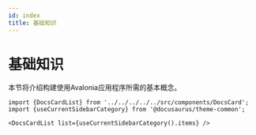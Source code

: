 ```yaml
---
id: index
title: 基础知识
---
```


# 基础知识

本节将介绍构建使用Avalonia应用程序所需的基本概念。

```mdx-code-block
import {DocsCardList} from '../../../../../src/components/DocsCard';
import {useCurrentSidebarCategory} from '@docusaurus/theme-common';

<DocsCardList list={useCurrentSidebarCategory().items} />
```